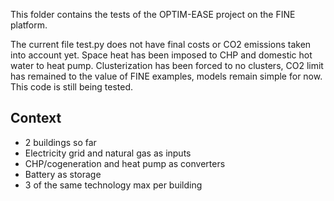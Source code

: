 This folder contains the tests of the OPTIM-EASE project on the FINE platform.

The current file test.py does not have final costs or CO2 emissions taken into account yet. Space heat has been imposed to CHP and domestic hot water to heat pump. Clusterization has been forced to no clusters, CO2 limit has remained to the value of FINE examples, models remain simple for now. This code is still being tested.

## Context
- 2 buildings so far
- Electricity grid and natural gas as inputs
- CHP/cogeneration and heat pump as converters
- Battery as storage
- 3 of the same technology max per building

